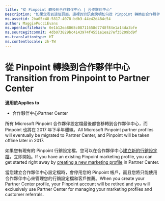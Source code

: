 ```yaml
---
title: "從 Pinpoint 轉換到合作夥伴中心 | 合作夥伴中心"
Description: "如果您看到這個頁面，這裡的資訊會說明如何從 Pinpoint 轉換到合作夥伴中心。"
ms.assetid: 2ba05c48-5817-4078-bdb3-44e42d484c54
author: MaggiePucciEvans
ms.openlocfilehash: 0e1b12ea8068c08711658d7748f84e1a14da3bfe
ms.sourcegitcommit: 4db073829bc4143974f4551e1ea27ef35209bd9f
ms.translationtype: HT
ms.contentlocale: zh-TW
---
```

# <a name="transition-from-pinpoint-to-partner-center"></a><span data-ttu-id="6e76b-103">從 Pinpoint 轉換到合作夥伴中心</span><span class="sxs-lookup"><span data-stu-id="6e76b-103">Transition from Pinpoint to Partner Center</span></span>

**<span data-ttu-id="6e76b-104">適用於</span><span class="sxs-lookup"><span data-stu-id="6e76b-104">Applies to</span></span>**

-  <span data-ttu-id="6e76b-105">合作夥伴中心</span><span class="sxs-lookup"><span data-stu-id="6e76b-105">Partner Center</span></span>

<span data-ttu-id="6e76b-106">所有 Microsoft Pinpoint 合作夥伴設定檔最後都會移轉到合作夥伴中心，而 Pinpoint 也將在 2017 年下半年離線。</span><span class="sxs-lookup"><span data-stu-id="6e76b-106">All Microsoft Pinpoint partner profiles will eventually be migrated to Partner Center, and Pinpoint will be taken offline later in 2017.</span></span> 

<span data-ttu-id="6e76b-107">如果您有現有的 Pinpoint 行銷設定檔，您可以在合作夥伴中心[建立新的行銷設定檔](create-a-marketing-profile.md)，立即開始。</span><span class="sxs-lookup"><span data-stu-id="6e76b-107">If you have an existing Pinpoint marketing profile, you can get started right away by [creating a new marketing profile](create-a-marketing-profile.md) in Partner Center.</span></span>

<span data-ttu-id="6e76b-108">當您建立合作夥伴中心設定檔時，會停用您的 Pinpoint 帳戶，而且您將只能使用合作夥伴中心來管理您的行銷設定檔和客戶推薦。</span><span class="sxs-lookup"><span data-stu-id="6e76b-108">When you create your Partner Center profile, your Pinpoint account will be retired and you will exclusively use Partner Center for managing your marketing profiles and customer referrals.</span></span>